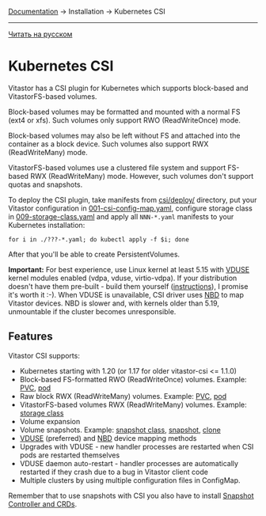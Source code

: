 [Documentation](../../README.md#documentation) → Installation → Kubernetes CSI

-----

[Читать на русском](kubernetes.ru.md)

# Kubernetes CSI

Vitastor has a CSI plugin for Kubernetes which supports block-based and VitastorFS-based volumes.

Block-based volumes may be formatted and mounted with a normal FS (ext4 or xfs). Such volumes
only support RWO (ReadWriteOnce) mode.

Block-based volumes may also be left without FS and attached into the container as a block
device. Such volumes also support RWX (ReadWriteMany) mode.

VitastorFS-based volumes use a clustered file system and support FS-based RWX (ReadWriteMany)
mode. However, such volumes don't support quotas and snapshots.

To deploy the CSI plugin, take manifests from [csi/deploy/](../../csi/deploy/) directory, put your
Vitastor configuration in [001-csi-config-map.yaml](../../csi/deploy/001-csi-config-map.yaml),
configure storage class in [009-storage-class.yaml](../../csi/deploy/009-storage-class.yaml)
and apply all `NNN-*.yaml` manifests to your Kubernetes installation:

```
for i in ./???-*.yaml; do kubectl apply -f $i; done
```

After that you'll be able to create PersistentVolumes.

**Important:** For best experience, use Linux kernel at least 5.15 with [VDUSE](../usage/qemu.en.md#vduse)
kernel modules enabled (vdpa, vduse, virtio-vdpa). If your distribution doesn't
have them pre-built - build them yourself ([instructions](../usage/qemu.en.md#vduse)),
I promise it's worth it :-). When VDUSE is unavailable, CSI driver uses [NBD](../usage/nbd.en.md)
to map Vitastor devices. NBD is slower and, with kernels older than 5.19, unmountable
if the cluster becomes unresponsible.

## Features

Vitastor CSI supports:
- Kubernetes starting with 1.20 (or 1.17 for older vitastor-csi <= 1.1.0)
- Block-based FS-formatted RWO (ReadWriteOnce) volumes. Example: [PVC](../../csi/deploy/example-pvc.yaml), [pod](../../csi/deploy/example-test-pod.yaml)
- Raw block RWX (ReadWriteMany) volumes. Example: [PVC](../../csi/deploy/example-pvc-block.yaml), [pod](../../csi/deploy/example-test-pod-block.yaml)
- VitastorFS-based volumes RWX (ReadWriteMany) volumes. Example: [storage class](../../csi/deploy/example-storage-class-fs.yaml)
- Volume expansion
- Volume snapshots. Example: [snapshot class](../../csi/deploy/example-snapshot-class.yaml), [snapshot](../../csi/deploy/example-snapshot.yaml), [clone](../../csi/deploy/example-snapshot-clone.yaml)
- [VDUSE](../usage/qemu.en.md#vduse) (preferred) and [NBD](../usage/nbd.en.md) device mapping methods
- Upgrades with VDUSE - new handler processes are restarted when CSI pods are restarted themselves
- VDUSE daemon auto-restart - handler processes are automatically restarted if they crash due to a bug in Vitastor client code
- Multiple clusters by using multiple configuration files in ConfigMap.

Remember that to use snapshots with CSI you also have to install [Snapshot Controller and CRDs](https://kubernetes-csi.github.io/docs/snapshot-controller.html#deployment).
